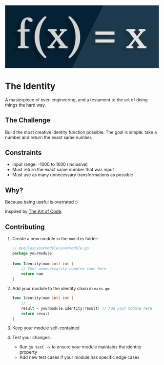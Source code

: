 ![banner](./identity-banner.png)

# The Identity

A masterpiece of over-engineering, and a testament to the art of doing things the hard way.

## The Challenge

Build the most creative identity function possible. The goal is simple: take a number and return the exact same number.

## Constraints

- Input range: -1000 to 1000 (inclusive)
- Must return the exact same number that was input
- Must use as many unnecessary transformations as possible

## Why?

Because being useful is overrated :)

Inspired by [The Art of Code](https://www.youtube.com/watch?v=6avJHaC3C2U).

## Contributing

1. Create a new module in the `modules` folder:
   ```go
   // modules/yourmodule/yourmodule.go
   package yourmodule

   func Identity(num int) int {
       // Your unnecessarily complex code here
       return num
   }
   ```

2. Add your module to the identity chain in `main.go`:
   ```go
   func Identity(num int) int {
       // ...
       result = yourmodule.Identity(result) // Add your module here
       return result
   }
   ```

3. Keep your module self-contained

4. Test your changes:
   - Run `go test -v` to ensure your module maintains the identity property
   - Add new test cases if your module has specific edge cases
